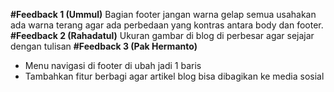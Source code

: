 **#Feedback 1 (Ummul)**
Bagian footer jangan warna gelap semua usahakan ada warna terang agar ada perbedaan yang kontras antara body dan footer.
**#Feedback 2 (Rahadatul)**
Ukuran gambar di blog di perbesar agar sejajar dengan tulisan
**#Feedback 3 (Pak Hermanto)**
- Menu navigasi di footer di ubah jadi 1 baris
- Tambahkan fitur berbagi agar artikel blog bisa dibagikan ke media sosial
